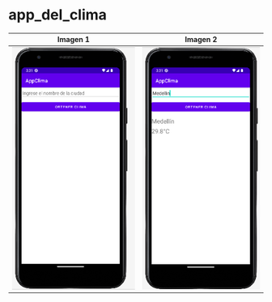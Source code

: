 # app_del_clima
| Imagen 1 | Imagen 2 |
|---------|---------|
| ![Imagen 1](/img/3.png) | ![Imagen 2](/img/4.png) |